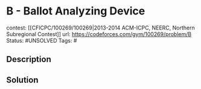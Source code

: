 # B - Ballot Analyzing Device

contest: [[CFICPC/100269/100269|2013-2014 ACM-ICPC, NEERC, Northern Subregional Contest]]
url: https://codeforces.com/gym/100269/problem/B
Status: #UNSOLVED
Tags: #

## Description

## Solution

